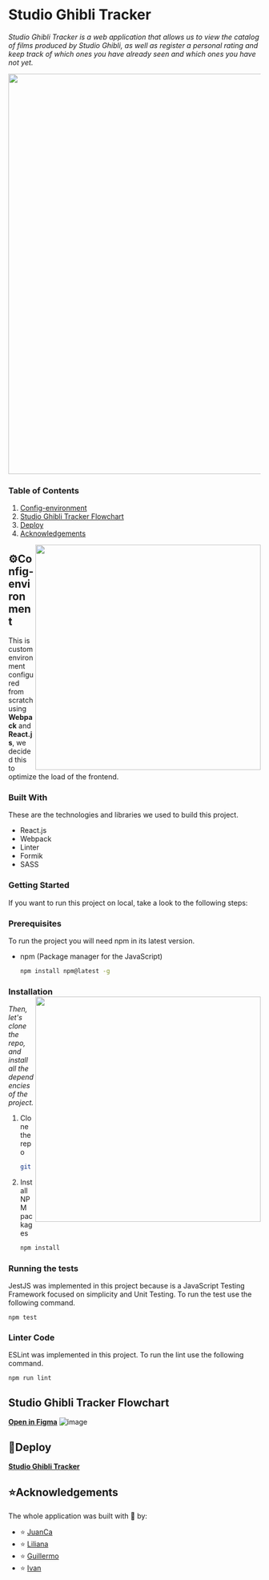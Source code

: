 # Studio Ghibli Tracker

_Studio Ghibli Tracker is a web application that allows us to view the catalog of films produced by Studio Ghibli, as well as register a personal rating and keep track of which ones you have already seen and which ones you have not yet._

<img src="https://user-images.githubusercontent.com/73669701/166158870-9e479615-9b5c-4078-a6c6-d16b7e313e52.png" width="800" align="middle" style="float: center;" >

  ### Table of Contents
  1. [Config-environment](#Config-environment)
  2. [Studio Ghibli Tracker Flowchart](#flowchart)
  3. [Deploy](#deployed)
  4. [Acknowledgements](#acknowledgements)


<img src="https://user-images.githubusercontent.com/73669701/166158947-ddf3f5e3-d9d3-45a5-bef8-468353d9a51e.png" width="450" align="right" />







## ⚙Config-environment <a name="Config-environment"></a>

This is custom environment configured from scratch using **Webpack** and **React.js**, we decided this to optimize the load of the frontend.

### Built With

These are the technologies and libraries we used to build this project.

- React.js
- Webpack 
- Linter
- Formik
- SASS
<!-- GETTING STARTED -->

### Getting Started

If you want to run this project on local, take a look to the following steps:

### Prerequisites

To run the project you will need npm in its latest version.

- npm (Package manager for the JavaScript)
  ```sh
  npm install npm@latest -g
  ```

### Installation <img src="https://user-images.githubusercontent.com/73669701/166159879-09b314c6-4286-43b1-b816-80956acc408b.png" width="450" align="right" />

_Then, let's clone the repo, and install all the dependencies of the project._

1. Clone the repo
   ```sh
   git clone git@github.com:C10-Ghibli-s/FE-Studio-Ghibli-Tracker.git
   ```
2. Install NPM packages
   ```sh
   npm install
   ```
   

   
### Running the tests

JestJS was implemented in this project because is a JavaScript Testing Framework focused on simplicity and Unit Testing. To run the test use the following command.

```
npm test
```

### Linter Code

ESLint was implemented in this project. To run the lint use the following command.

```
npm run lint
```

## Studio Ghibli Tracker Flowchart <a name="flowchart"></a>
[**Open in Figma**](https://www.figma.com/file/fBCX1ahNBOFbPjSOtrPp8c/FlowChart-Studio-Ghibli?node-id=0%3A1)
![image](https://user-images.githubusercontent.com/73669701/165537137-1b298af7-18e7-4d30-ba34-f35900aaf69a.png)


##  🚀Deploy <a name="deployed"></a>
[**Studio Ghibli Tracker**](https://ghibli-tracker.c10-se.com)

## ⭐Acknowledgements <a name="acknowledgements"></a>
The whole application was built with 💚 by:
- ⭐ [JuanCa](https://github.com/NousCode)
- ⭐ [Liliana](https://github.com/LilianaRestrepoTorres)
- ⭐ [Guillermo](https://github.com/Hai5edfm)
- ⭐ [Ivan](https://github.com/AreYouIvan)
